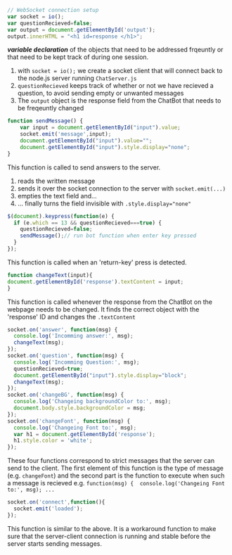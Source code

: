 ```javascript
// WebSocket connection setup
var socket = io();
var questionRecieved=false;
var output = document.getElementById('output');	
output.innerHTML = "<h1 id=response </h1>";
```
**_variable declaration_**  of the objects that need to be addressed frqeuntly or that need to be kept track of during one session.
1. with ```socket = io();``` we create a socket client that will connect back to the node.js server running `ChatServer.js`
1. ```questionRecieved``` keeps track of whether or not we have recieved a question, to avoid sending empty or unwanted messages
1. The ```output``` object is the response field from the ChatBot that needs to be freqeuntly changed 

```javascript
function sendMessage() {
    var input = document.getElementById("input").value;
    socket.emit('message',input);
    document.getElementById("input").value="";
    document.getElementById("input").style.display="none";
}
```
This function is called to send answers to the server.
1. reads the written message
1. sends it over the socket connection to the server with ```socket.emit(...)```
1. empties the text field and...
1. ... finally turns the field invisible with ```.style.display="none"```


```javascript
$(document).keypress(function(e) {
  if (e.which == 13 && questionRecieved===true) {
    questionRecieved=false;
    sendMessage();// run bot function when enter key pressed
  }
});
```
This function is called when an 'return-key' press is detected.

```javascript
function changeText(input){
document.getElementById('response').textContent = input;
}
```
This function is called whenever the response from the ChatBot on the webpage needs to be changed. It finds the correct object with the 'response' ID and changes the ```.textContent```

```javascript
socket.on('answer', function(msg) {
  console.log('Incomming answer:', msg);
  changeText(msg);
});
socket.on('question', function(msg) {
  console.log('Incomming Question:', msg);
  questionRecieved=true;
  document.getElementById("input").style.display="block";
  changeText(msg);
});
socket.on('changeBG', function(msg) {
  console.log('Changeing backgroundColor to:', msg);
  document.body.style.backgroundColor = msg;
});
socket.on('changeFont', function(msg) {
  console.log('Changeing Font to:', msg);
  var h1 = document.getElementById('response');
  h1.style.color = 'white';
});
```
These four functions correspond to strict messages that the server can send to the client. The first element of this function is the type of message (e.g. ```changeFont```) and the second part is the function to execute when such a message is recieved e.g. ```function(msg) {  console.log('Changeing Font to:', msg); ...```


```javascript
socket.on('connect',function(){
  socket.emit('loaded');
});
```
This function is similar to the above. It is a workaround function to make sure that the server-client connection is running and stable before the server starts sending messages. 